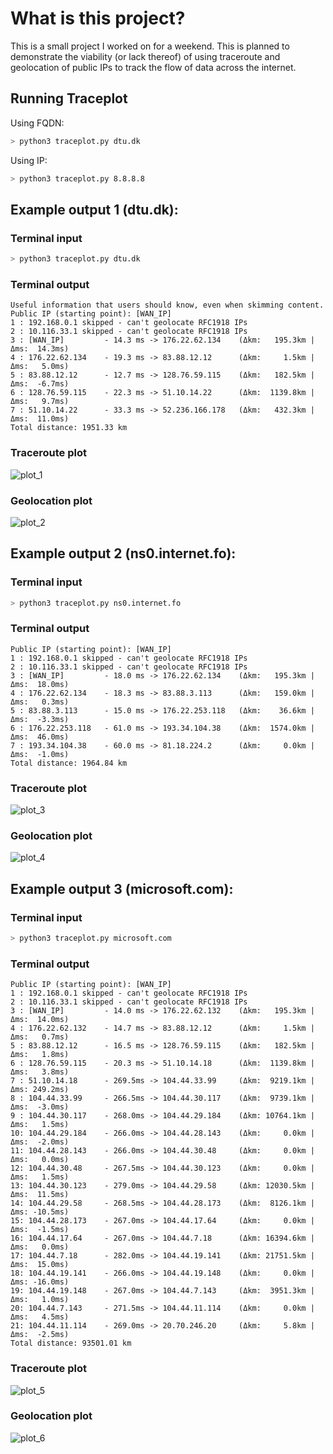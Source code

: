 # What is this project?
This is a small project I worked on for a weekend. This is planned to demonstrate the viability (or lack thereof) of using traceroute and geolocation of public IPs to track the flow of data across the internet.

## Running Traceplot
Using FQDN:
```bash
> python3 traceplot.py dtu.dk
```
Using IP:
```bash
> python3 traceplot.py 8.8.8.8
```

## Example output 1 (dtu.dk):
### Terminal input
```bash
> python3 traceplot.py dtu.dk
```
### Terminal output
```
Useful information that users should know, even when skimming content.
Public IP (starting point): [WAN_IP]
1 : 192.168.0.1 skipped - can't geolocate RFC1918 IPs
2 : 10.116.33.1 skipped - can't geolocate RFC1918 IPs
3 : [WAN_IP]         - 14.3 ms -> 176.22.62.134    (Δkm:   195.3km | Δms:  14.3ms)
4 : 176.22.62.134    - 19.3 ms -> 83.88.12.12      (Δkm:     1.5km | Δms:   5.0ms)
5 : 83.88.12.12      - 12.7 ms -> 128.76.59.115    (Δkm:   182.5km | Δms:  -6.7ms)
6 : 128.76.59.115    - 22.3 ms -> 51.10.14.22      (Δkm:  1139.8km | Δms:   9.7ms)
7 : 51.10.14.22      - 33.3 ms -> 52.236.166.178   (Δkm:   432.3km | Δms:  11.0ms)
Total distance: 1951.33 km
```
### Traceroute plot
![plot_1](https://github.com/Aritj/traceplotter/assets/69643316/99a151cc-ae73-4dec-8590-173998dc0e38)
### Geolocation plot
![plot_2](https://github.com/Aritj/traceplotter/assets/69643316/6490498c-38d1-456f-afc2-0806e6365d14)

## Example output 2 (ns0.internet.fo):
### Terminal input
```bash
> python3 traceplot.py ns0.internet.fo
```
### Terminal output
```
Public IP (starting point): [WAN_IP]
1 : 192.168.0.1 skipped - can't geolocate RFC1918 IPs
2 : 10.116.33.1 skipped - can't geolocate RFC1918 IPs
3 : [WAN_IP]         - 18.0 ms -> 176.22.62.134    (Δkm:   195.3km | Δms:  18.0ms)
4 : 176.22.62.134    - 18.3 ms -> 83.88.3.113      (Δkm:   159.0km | Δms:   0.3ms)
5 : 83.88.3.113      - 15.0 ms -> 176.22.253.118   (Δkm:    36.6km | Δms:  -3.3ms)
6 : 176.22.253.118   - 61.0 ms -> 193.34.104.38    (Δkm:  1574.0km | Δms:  46.0ms)
7 : 193.34.104.38    - 60.0 ms -> 81.18.224.2      (Δkm:     0.0km | Δms:  -1.0ms)
Total distance: 1964.84 km
```
### Traceroute plot
![plot_3](https://github.com/Aritj/traceplotter/assets/69643316/5d10eb00-c133-4122-8440-fc77039c4ed0)
### Geolocation plot
![plot_4](https://github.com/Aritj/traceplotter/assets/69643316/eb245d62-77e2-4cbb-bb73-9e3fc4b01d76)

## Example output 3 (microsoft.com):
### Terminal input
```bash
> python3 traceplot.py microsoft.com
```
### Terminal output
```
Public IP (starting point): [WAN_IP]
1 : 192.168.0.1 skipped - can't geolocate RFC1918 IPs
2 : 10.116.33.1 skipped - can't geolocate RFC1918 IPs
3 : [WAN_IP]         - 14.0 ms -> 176.22.62.132    (Δkm:   195.3km | Δms:  14.0ms)
4 : 176.22.62.132    - 14.7 ms -> 83.88.12.12      (Δkm:     1.5km | Δms:   0.7ms)
5 : 83.88.12.12      - 16.5 ms -> 128.76.59.115    (Δkm:   182.5km | Δms:   1.8ms)
6 : 128.76.59.115    - 20.3 ms -> 51.10.14.18      (Δkm:  1139.8km | Δms:   3.8ms)
7 : 51.10.14.18      - 269.5ms -> 104.44.33.99     (Δkm:  9219.1km | Δms: 249.2ms)
8 : 104.44.33.99     - 266.5ms -> 104.44.30.117    (Δkm:  9739.1km | Δms:  -3.0ms)
9 : 104.44.30.117    - 268.0ms -> 104.44.29.184    (Δkm: 10764.1km | Δms:   1.5ms)
10: 104.44.29.184    - 266.0ms -> 104.44.28.143    (Δkm:     0.0km | Δms:  -2.0ms)
11: 104.44.28.143    - 266.0ms -> 104.44.30.48     (Δkm:     0.0km | Δms:   0.0ms)
12: 104.44.30.48     - 267.5ms -> 104.44.30.123    (Δkm:     0.0km | Δms:   1.5ms)
13: 104.44.30.123    - 279.0ms -> 104.44.29.58     (Δkm: 12030.5km | Δms:  11.5ms)
14: 104.44.29.58     - 268.5ms -> 104.44.28.173    (Δkm:  8126.1km | Δms: -10.5ms)
15: 104.44.28.173    - 267.0ms -> 104.44.17.64     (Δkm:     0.0km | Δms:  -1.5ms)
16: 104.44.17.64     - 267.0ms -> 104.44.7.18      (Δkm: 16394.6km | Δms:   0.0ms)
17: 104.44.7.18      - 282.0ms -> 104.44.19.141    (Δkm: 21751.5km | Δms:  15.0ms)
18: 104.44.19.141    - 266.0ms -> 104.44.19.148    (Δkm:     0.0km | Δms: -16.0ms)
19: 104.44.19.148    - 267.0ms -> 104.44.7.143     (Δkm:  3951.3km | Δms:   1.0ms)
20: 104.44.7.143     - 271.5ms -> 104.44.11.114    (Δkm:     0.0km | Δms:   4.5ms)
21: 104.44.11.114    - 269.0ms -> 20.70.246.20     (Δkm:     5.8km | Δms:  -2.5ms)
Total distance: 93501.01 km
```
### Traceroute plot
![plot_5](https://github.com/Aritj/traceplotter/assets/69643316/5bf46d36-a574-4dc6-a482-fc66d1a49871)
### Geolocation plot
![plot_6](https://github.com/Aritj/traceplotter/assets/69643316/966dfd17-e738-47f2-82bf-1388165ef985)
